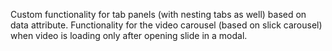 Custom functionality for tab panels (with nesting tabs as well) based on data attribute. Functionality for the video carousel (based on slick carousel) when video is loading only after opening slide in a modal.
